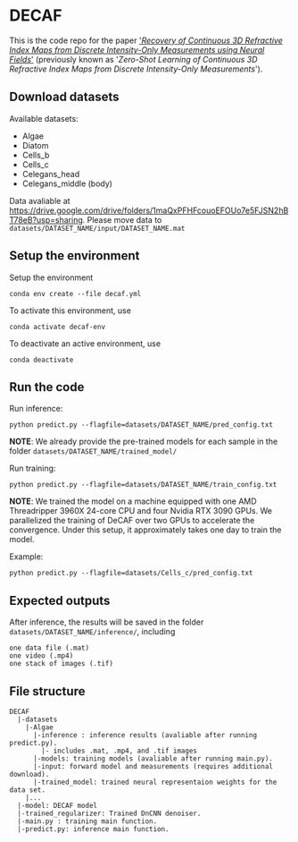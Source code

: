 # DECAF
This is the code repo for the paper ['*Recovery of Continuous 3D Refractive Index Maps from Discrete Intensity-Only Measurements using Neural Fields*'](https://arxiv.org/abs/2112.00002) (previously known as '*Zero-Shot Learning of Continuous 3D Refractive Index Maps from Discrete Intensity-Only Measurements*').

## Download datasets
Available datasets:
- Algae
- Diatom
- Cells_b
- Cells_c
- Celegans_head
- Celegans_middle (body)

Data avaliable at https://drive.google.com/drive/folders/1maQxPFHFcouoEFOUo7e5FJSN2hBT78eB?usp=sharing.
Please move data to ```datasets/DATASET_NAME/input/DATASET_NAME.mat```

## Setup the environment
Setup the environment
```
conda env create --file decaf.yml
```
To activate this environment, use
```
conda activate decaf-env
```
To deactivate an active environment, use
```
conda deactivate
```
## Run the code
Run inference:
```
python predict.py --flagfile=datasets/DATASET_NAME/pred_config.txt
```
**NOTE**: We already provide the pre-trained models for each sample in the folder ```datasets/DATASET_NAME/trained_model/```

Run training:
```
python predict.py --flagfile=datasets/DATASET_NAME/train_config.txt
```
**NOTE**: We trained the model on a machine equipped with one AMD Threadripper 3960X 24-core CPU and four Nvidia RTX 3090 GPUs. We parallelized the training of DeCAF over two GPUs to accelerate the convergence. Under this setup, it approximately takes one day to train the model.

Example:
```
python predict.py --flagfile=datasets/Cells_c/pred_config.txt
```

## Expected outputs
After inference, the results will be saved in the folder ```datasets/DATASET_NAME/inference/```, including
```
one data file (.mat)
one video (.mp4)
one stack of images (.tif)
```

## File structure
```
DECAF
  |-datasets
    |-Algae
	  |-inference : inference results (avaliable after running predict.py).
		|- includes .mat, .mp4, and .tif images
	  |-models: training models (avaliable after running main.py).
	  |-input: forward model and measurements (requires additional download).
	  |-trained_model: trained neural representaion weights for the data set.
    |...
  |-model: DECAF model
  |-trained_regularizer: Trained DnCNN denoiser.
  |-main.py : training main function.
  |-predict.py: inference main function.
```
